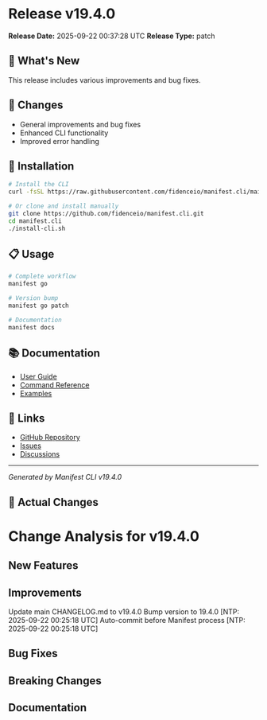 # Release v19.4.0

**Release Date:** 2025-09-22 00:37:28 UTC
**Release Type:** patch

## 🎯 What's New

This release includes various improvements and bug fixes.

## 🔧 Changes

- General improvements and bug fixes
- Enhanced CLI functionality
- Improved error handling

## 🚀 Installation

```bash
# Install the CLI
curl -fsSL https://raw.githubusercontent.com/fidenceio/manifest.cli/main/install-cli.sh | bash

# Or clone and install manually
git clone https://github.com/fidenceio/manifest.cli.git
cd manifest.cli
./install-cli.sh
```

## 📋 Usage

```bash
# Complete workflow
manifest go

# Version bump
manifest go patch

# Documentation
manifest docs
```

## 📚 Documentation

- [User Guide](docs/USER_GUIDE.md)
- [Command Reference](docs/COMMAND_REFERENCE.md)
- [Examples](docs/EXAMPLES.md)

## 🔗 Links

- [GitHub Repository](https://github.com/fidenceio/fidenceio.manifest.cli)
- [Issues](https://github.com/fidenceio/fidenceio.manifest.cli/issues)
- [Discussions](https://github.com/fidenceio/fidenceio.manifest.cli/discussions)

---
*Generated by Manifest CLI v19.4.0*

## 🔧 Actual Changes

# Change Analysis for v19.4.0

## New Features


## Improvements
Update main CHANGELOG.md to v19.4.0
Bump version to 19.4.0 [NTP: 2025-09-22 00:25:18 UTC]
Auto-commit before Manifest process [NTP: 2025-09-22 00:25:18 UTC]

## Bug Fixes


## Breaking Changes


## Documentation

